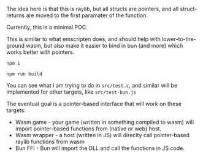 The idea here is that this is raylib, but all structs are pointers, and all struct-returns are moved to the first paramater of the function.

Currently, this is a minimal POC.

This is similar to what emscripten does, and should help with lower-to-the-ground wasm, but also make it easier to bind in bun (and more) which works better with pointers.

```
npm i

npm run build
```

You can see what I am trying to do in `src/test.c`, and similar will be implemented for other targets, like `src/test-bun.js`


The eventual goal is a pointer-based interface that will work on these targets:

- Wasm game - your game (written in something compiled to wasm) will import pointer-based functions from (native or web) host.
- Wasm wrapper - a host (written in JS) will direclty call pointer-based raylib functions from wasm
- Bun FFI - Bun will import the DLL and call the functions in JS code.